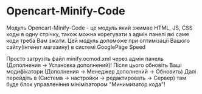 # Opencart-Minify-Code
Модуль Opencart-Minify-Code - це модуль який зжимае HTML, JS, CSS коды в одну стрічку, також можна корегувати з адмін панелі які саме коди треба Вам зжати. Цей модуль допоможе при оптимізації Вашого сайту(інтенет магазину) в системі GooglePage Speed

Просто загрузіть файл minify.ocmod.xml через адмін панель (Дополнения -> Установка дополнений)!
Після цього обновіть Ваші модифікатори (Дополнения -> Менеджер дополнений -> Обновить)
Далі перейдіть в (Система -> настройки -> редактировать -> Сервер) там буде блок управленіння мінімізатором "Минимизатор кода"!
